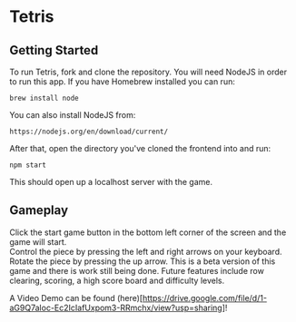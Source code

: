 # Tetris



## Getting Started
To run Tetris, fork and clone the repository. You will need NodeJS in order to run this app. 
If you have Homebrew installed you can run:

```
brew install node
```
You can also install NodeJS from:

```
https://nodejs.org/en/download/current/ 
```

After that, open the directory you've cloned the frontend into and run:

```
npm start
```
This should open up a localhost server with the game. 

## Gameplay


Click the start game button in the bottom left corner of the screen and the game will start.  
Control the piece by pressing the left and right arrows on your keyboard. 
Rotate the piece by pressing the up arrow. 
This is a beta version of this game and there is work still being done. 
Future features include row clearing, scoring, a high score board and difficulty levels. 

A Video Demo can be found (here)[https://drive.google.com/file/d/1-aG9Q7aloc-Ec2IcIafUxpom3-RRmchx/view?usp=sharing]!


